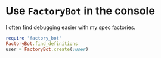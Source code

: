 # Use `FactoryBot` in the console

I often find debugging easier with my spec factories. 

```ruby
require 'factory_bot'
FactoryBot.find_definitions
user = FactoryBot.create(:user)
```
